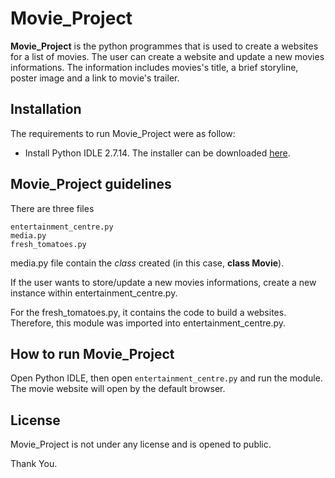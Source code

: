 # Movie_Project
**Movie_Project** is the python programmes that is used to create a websites for a list of movies. The user can create a website and update a new movies informations. The information includes movies's title, a brief storyline, poster image and a link to movie's trailer.

## Installation
The requirements to run Movie_Project were as follow:
* Install Python IDLE 2.7.14. The installer can be downloaded [here](https://www.python.org/downloads/).

## Movie_Project guidelines
There are three files
```
entertainment_centre.py 
media.py
fresh_tomatoes.py
```
media.py file contain the _class_ created (in this case, **class Movie**). 


If the user wants to store/update a new movies informations, create a new instance within entertainment_centre.py. 

For the fresh_tomatoes.py, it contains the code to build a websites. Therefore, this module was imported into entertainment_centre.py.

## How to run Movie_Project

Open Python IDLE, then open ```entertainment_centre.py``` and run the module. The movie website will open by the default browser.

## License

Movie_Project is not under any license and is opened to public.

Thank You.
